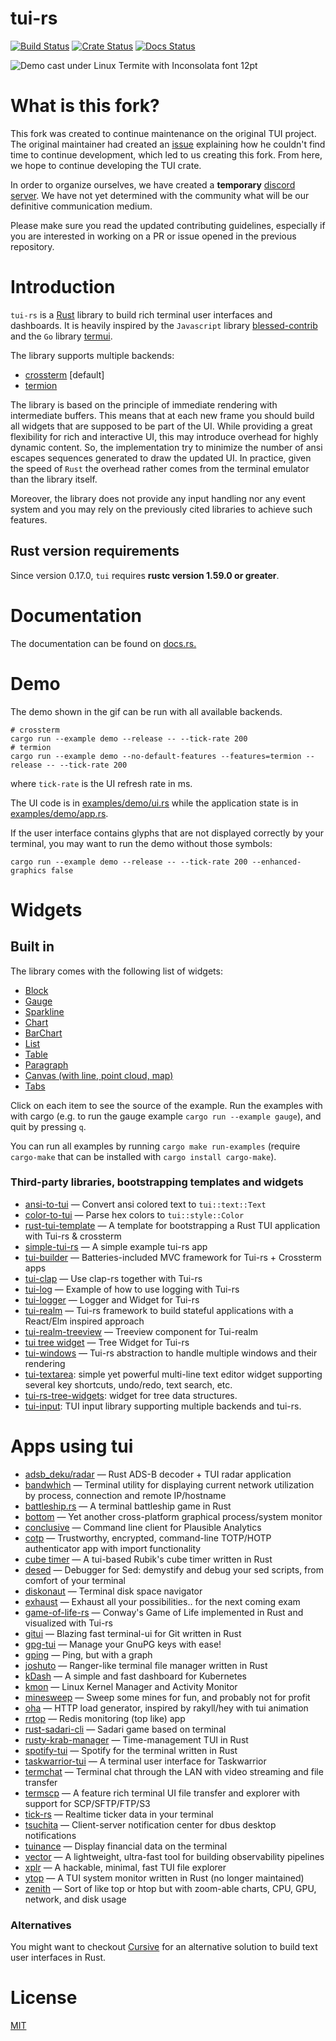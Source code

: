 # tui-rs

[![Build Status](https://github.com/fdehau/tui-rs/workflows/CI/badge.svg)](https://github.com/fdehau/tui-rs/actions?query=workflow%3ACI+)
[![Crate Status](https://img.shields.io/crates/v/tui.svg)](https://crates.io/crates/tui)
[![Docs Status](https://docs.rs/tui/badge.svg)](https://docs.rs/crate/tui/)

<img src="./assets/demo.gif" alt="Demo cast under Linux Termite with Inconsolata font 12pt">

# What is this fork?

This fork was created to continue maintenance on the original TUI project. The original maintainer had created an [issue](https://github.com/fdehau/tui-rs/issues/654) explaining how he couldn't find time to continue development, which led to us creating this fork. From here, we hope to continue developing the TUI crate.

In order to organize ourselves, we have created a **temporary** [discord server](https://discord.gg/pMCEU9hNEj). We have not yet determined with the community what will be our definitive communication medium.

Please make sure you read the updated contributing guidelines, especially if you are interested in working on a PR or issue opened in the previous repository.

# Introduction

`tui-rs` is a [Rust](https://www.rust-lang.org) library to build rich terminal
user interfaces and dashboards. It is heavily inspired by the `Javascript`
library [blessed-contrib](https://github.com/yaronn/blessed-contrib) and the
`Go` library [termui](https://github.com/gizak/termui).

The library supports multiple backends:

- [crossterm](https://github.com/crossterm-rs/crossterm) [default]
- [termion](https://github.com/ticki/termion)

The library is based on the principle of immediate rendering with intermediate
buffers. This means that at each new frame you should build all widgets that are
supposed to be part of the UI. While providing a great flexibility for rich and
interactive UI, this may introduce overhead for highly dynamic content. So, the
implementation try to minimize the number of ansi escapes sequences generated to
draw the updated UI. In practice, given the speed of `Rust` the overhead rather
comes from the terminal emulator than the library itself.

Moreover, the library does not provide any input handling nor any event system and
you may rely on the previously cited libraries to achieve such features.

## Rust version requirements

Since version 0.17.0, `tui` requires **rustc version 1.59.0 or greater**.

# Documentation

The documentation can be found on [docs.rs.](https://docs.rs/tui)

# Demo

The demo shown in the gif can be run with all available backends.

```
# crossterm
cargo run --example demo --release -- --tick-rate 200
# termion
cargo run --example demo --no-default-features --features=termion --release -- --tick-rate 200
```

where `tick-rate` is the UI refresh rate in ms.

The UI code is in [examples/demo/ui.rs](https://github.com/fdehau/tui-rs/blob/v0.19.0/examples/demo/ui.rs) while the
application state is in [examples/demo/app.rs](https://github.com/fdehau/tui-rs/blob/v0.19.0/examples/demo/app.rs).

If the user interface contains glyphs that are not displayed correctly by your terminal, you may want to run
the demo without those symbols:

```
cargo run --example demo --release -- --tick-rate 200 --enhanced-graphics false
```

# Widgets

## Built in

The library comes with the following list of widgets:

- [Block](https://github.com/fdehau/tui-rs/blob/v0.16.0/examples/block.rs)
- [Gauge](https://github.com/fdehau/tui-rs/blob/v0.16.0/examples/gauge.rs)
- [Sparkline](https://github.com/fdehau/tui-rs/blob/v0.16.0/examples/sparkline.rs)
- [Chart](https://github.com/fdehau/tui-rs/blob/v0.16.0/examples/chart.rs)
- [BarChart](https://github.com/fdehau/tui-rs/blob/v0.16.0/examples/barchart.rs)
- [List](https://github.com/fdehau/tui-rs/blob/v0.16.0/examples/list.rs)
- [Table](https://github.com/fdehau/tui-rs/blob/v0.16.0/examples/table.rs)
- [Paragraph](https://github.com/fdehau/tui-rs/blob/v0.16.0/examples/paragraph.rs)
- [Canvas (with line, point cloud, map)](https://github.com/fdehau/tui-rs/blob/v0.16.0/examples/canvas.rs)
- [Tabs](https://github.com/fdehau/tui-rs/blob/v0.16.0/examples/tabs.rs)

Click on each item to see the source of the example. Run the examples with with
cargo (e.g. to run the gauge example `cargo run --example gauge`), and quit by pressing `q`.

You can run all examples by running `cargo make run-examples` (require
`cargo-make` that can be installed with `cargo install cargo-make`).

### Third-party libraries, bootstrapping templates and widgets

- [ansi-to-tui](https://github.com/uttarayan21/ansi-to-tui) — Convert ansi colored text to `tui::text::Text`
- [color-to-tui](https://github.com/uttarayan21/color-to-tui) — Parse hex colors to `tui::style::Color`
- [rust-tui-template](https://github.com/orhun/rust-tui-template) — A template for bootstrapping a Rust TUI application with Tui-rs & crossterm
- [simple-tui-rs](https://github.com/pmsanford/simple-tui-rs) — A simple example tui-rs app
- [tui-builder](https://github.com/jkelleyrtp/tui-builder) — Batteries-included MVC framework for Tui-rs + Crossterm apps
- [tui-clap](https://github.com/kegesch/tui-clap-rs) — Use clap-rs together with Tui-rs
- [tui-log](https://github.com/kegesch/tui-log-rs) — Example of how to use logging with Tui-rs
- [tui-logger](https://github.com/gin66/tui-logger) — Logger and Widget for Tui-rs
- [tui-realm](https://github.com/veeso/tui-realm) — Tui-rs framework to build stateful applications with a React/Elm inspired approach
- [tui-realm-treeview](https://github.com/veeso/tui-realm-treeview) — Treeview component for Tui-realm
- [tui tree widget](https://github.com/EdJoPaTo/tui-rs-tree-widget) — Tree Widget for Tui-rs
- [tui-windows](https://github.com/markatk/tui-windows-rs) — Tui-rs abstraction to handle multiple windows and their rendering
- [tui-textarea](https://github.com/rhysd/tui-textarea): simple yet powerful multi-line text editor widget supporting several key shortcuts, undo/redo, text search, etc.
- [tui-rs-tree-widgets](https://github.com/EdJoPaTo/tui-rs-tree-widget): widget for tree data structures.
- [tui-input](https://github.com/sayanarijit/tui-input): TUI input library supporting multiple backends and tui-rs.

# Apps using tui

- [adsb_deku/radar](https://github.com/wcampbell0x2a/adsb_deku#radar-tui) — Rust ADS-B decoder + TUI radar application
- [bandwhich](https://github.com/imsnif/bandwhich) — Terminal utility for displaying current network utilization by process, connection and remote IP/hostname
- [battleship.rs](https://github.com/deepu105/battleship-rs) — A terminal battleship game in Rust
- [bottom](https://github.com/ClementTsang/bottom) — Yet another cross-platform graphical process/system monitor
- [conclusive](https://github.com/mrusme/conclusive) — Command line client for Plausible Analytics
- [cotp](https://github.com/replydev/cotp) — Trustworthy, encrypted, command-line TOTP/HOTP authenticator app with import functionality
- [cube timer](https://github.com/paarthmadan/cube) — A tui-based Rubik's cube timer written in Rust
- [desed](https://github.com/SoptikHa2/desed) — Debugger for Sed: demystify and debug your sed scripts, from comfort of your terminal
- [diskonaut](https://github.com/imsnif/diskonaut) — Terminal disk space navigator
- [exhaust](https://github.com/heyrict/exhaust) — Exhaust all your possibilities.. for the next coming exam
- [game-of-life-rs](https://github.com/kachark/game-of-life-rs) — Conway's Game of Life implemented in Rust and visualized with Tui-rs
- [gitui](https://github.com/extrawurst/gitui) — Blazing fast terminal-ui for Git written in Rust
- [gpg-tui](https://github.com/orhun/gpg-tui) — Manage your GnuPG keys with ease!
- [gping](https://github.com/orf/gping) — Ping, but with a graph
- [joshuto](https://github.com/kamiyaa/joshuto) — Ranger-like terminal file manager written in Rust
- [kDash](https://github.com/kdash-rs/kdash) — A simple and fast dashboard for Kubernetes
- [kmon](https://github.com/orhun/kmon) — Linux Kernel Manager and Activity Monitor
- [minesweep](https://github.com/cpcloud/minesweep-rs) — Sweep some mines for fun, and probably not for profit
- [oha](https://github.com/hatoo/oha) — HTTP load generator, inspired by rakyll/hey with tui animation
- [rrtop](https://github.com/wojciech-zurek/rrtop) — Redis monitoring (top like) app
- [rust-sadari-cli](https://github.com/24seconds/rust-sadari-cli) — Sadari game based on terminal
- [rusty-krab-manager](https://github.com/aryakaul/rusty-krab-manager) — Time-management TUI in Rust
- [spotify-tui](https://github.com/Rigellute/spotify-tui) — Spotify for the terminal written in Rust
- [taskwarrior-tui](https://github.com/kdheepak/taskwarrior-tui) — A terminal user interface for Taskwarrior
- [termchat](https://github.com/lemunozm/termchat) — Terminal chat through the LAN with video streaming and file transfer
- [termscp](https://github.com/veeso/termscp) — A feature rich terminal UI file transfer and explorer with support for SCP/SFTP/FTP/S3
- [tick-rs](https://github.com/tarkah/tickrs) — Realtime ticker data in your terminal
- [tsuchita](https://github.com/kamiyaa/tsuchita) — Client-server notification center for dbus desktop notifications
- [tuinance](https://github.com/landchad/tuinance) — Display financial data on the terminal
- [vector](https://vector.dev) — A lightweight, ultra-fast tool for building observability pipelines
- [xplr](https://github.com/sayanarijit/xplr) — A hackable, minimal, fast TUI file explorer
- [ytop](https://github.com/cjbassi/ytop) — A TUI system monitor written in Rust (no longer maintained)
- [zenith](https://github.com/bvaisvil/zenith) — Sort of like top or htop but with zoom-able charts, CPU, GPU, network, and disk usage

### Alternatives

You might want to checkout [Cursive](https://github.com/gyscos/Cursive) for an
alternative solution to build text user interfaces in Rust.

# License

[MIT](LICENSE)
